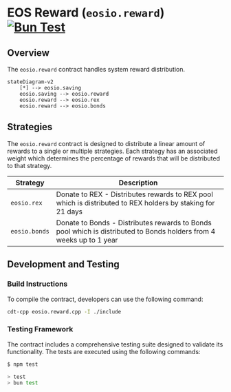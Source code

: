 # EOS Reward (`eosio.reward`) [![Bun Test](https://github.com/eosnetworkfoundation/eosio.reward/actions/workflows/test.yml/badge.svg)](https://github.com/eosnetworkfoundation/eosio.reward/actions/workflows/test.yml)

## Overview

The `eosio.reward` contract handles system reward distribution.

```mermaid
stateDiagram-v2
    [*] --> eosio.saving
    eosio.saving --> eosio.reward
    eosio.reward --> eosio.rex
    eosio.reward --> eosio.bonds
```

## Strategies

The `eosio.reward` contract is designed to distribute a linear amount of rewards to a single or multiple strategies. Each strategy has an associated weight which determines the percentage of rewards that will be distributed to that strategy.

| Strategy      | Description |
| ------------- | ----------- |
| `eosio.rex` | Donate to REX - Distributes rewards to REX pool which is distributed to REX holders by staking for 21 days |
| `eosio.bonds` | Donate to Bonds - Distributes rewards to Bonds pool which is distributed to Bonds holders from 4 weeks up to 1 year |



## Development and Testing

### Build Instructions

To compile the contract, developers can use the following command:

```sh
cdt-cpp eosio.reward.cpp -I ./include
```

### Testing Framework

The contract includes a comprehensive testing suite designed to validate its functionality. The tests are executed using the following commands:

```sh
$ npm test

> test
> bun test
```
